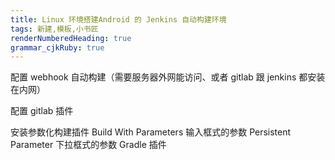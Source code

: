 ```yaml
---
title: Linux 环境搭建Android 的 Jenkins 自动构建环境
tags: 新建,模板,小书匠
renderNumberedHeading: true
grammar_cjkRuby: true
---
```



配置 webhook 自动构建（需要服务器外网能访问、或者 gitlab 跟 jenkins 都安装在内网）

配置 gitlab 插件

安装参数化构建插件
Build With Parameters 输入框式的参数
Persistent Parameter 下拉框式的参数
Gradle 插件